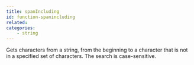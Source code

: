 ```yaml
---
title: spanIncluding
id: function-spanincluding
related:
categories:
    - string
---
```


Gets characters from a string, from the beginning to a
        character that is not in a specified set of characters. The
        search is case-sensitive.